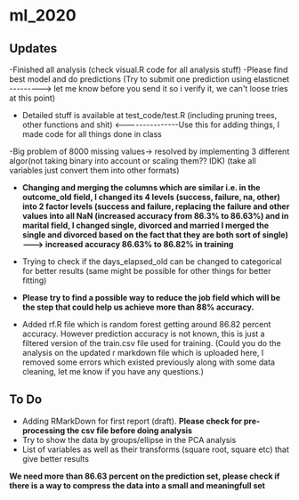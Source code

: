 # ml_2020
## Updates
-Finished all analysis (check visual.R code for all analysis stuff)
-Please find best model and do predictions (Try to submit one prediction using elasticnet ---------> let me know before you send it so i verify it, we can't loose tries at this point)
- Detailed stuff is available at test_code/test.R (including pruning trees, other functions and shit) <---------------Use this for adding things, I made code for all things done in class

-Big problem of 8000 missing values-> resolved by implementing 3 different algor(not taking binary into account or scaling them?? IDK) (take all variables just convert them into other formats)

- **Changing and merging the columns which are similar i.e. in the outcome_old field, I changed its 4 levels (success, failure, na, other) into 2 factor levels (success and failure, replacing the failure and other values into all NaN (increased accuracy from 86.3% to 86.63%) and in marital field, I changed single, divorced and married I merged the single and divorced based on the fact that they are both sort of single) ---> increased accuracy 86.63% to 86.82% in training**

- Trying to check if the days_elapsed_old can be changed to categorical for better results (same might be possible for other things for better fitting)

- **Please try to find a possible way to reduce the job field which will be the step that could help us achieve more than 88% accuracy.**

- Added rf.R file which is random forest getting around 86.82 percent accuracy. However prediction accuracy is not known, this is just a filtered version of the train.csv file used for training.
(Could you do the analysis on the updated r markdown file which is uploaded here, I removed some errors which existed previously along with some data cleaning, let me know if you have any questions.)

## To Do
- Adding RMarkDown for first report (draft). **Please check for pre-processing the csv file before doing analysis**
- Try to show the data by groups/ellipse in the PCA analysis
- List of variables as well as their transforms (square root, square etc) that give better results

**We need more than 86.63 percent on the prediction set, please check if there is a way to compress the data into a small and meaningfull set**
